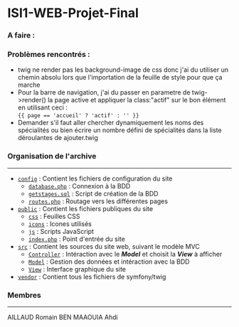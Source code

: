 # ISI1-WEB-Projet-Final

### A faire :


### Problèmes rencontrés :
* twig ne render pas les background-image de css donc j'ai du utiliser un chemin absolu lors que l'importation de la feuille de style pour que ça marche
* Pour la barre de navigation, j'ai du passer en parametre de twig->render() la page active et appliquer la class:"actif" sur le bon élément en utilisant ceci :  
```{{ page == 'accueil' ? 'actif' : '' }}```
* Demander s'il faut aller chercher dynamiquement les noms des spécialités ou bien écrire un nombre défini de spécialités dans la liste déroulantes de ajouter.twig


### Organisation de l'archive
***
* [`config`]() : Contient les fichiers de configuration du site
  * [`database.php`]() : Connexion à la BDD
  * [`getstages.sql`]() : Script de création de la BDD
  * [`routes.php`]() : Routage vers les différentes pages
* [`public`]() : Contient les fichiers publiques du site
  * [`css`]() : Feuilles CSS
  * [`icons`]() : Icones utilisés
  * [`js`]() : Scripts JavaScript
  * [`index.php`]() : Point d'entrée du site
* [`src`]() : Contient les sources du site web, suivant le modèle MVC
  * [`Controller`]() : Intéraction avec le _**Model**_ et choisit la _**View**_ à afficher
  * [`Model`]() : Gestion des données et intéraction avec la BDD 
  * [`View`]() : Interface graphique du site 
* [`vendor`]() : Contient tous les fichiers de symfony/twig

### Membres
***
AILLAUD Romain
BEN MAAOUIA Ahdi